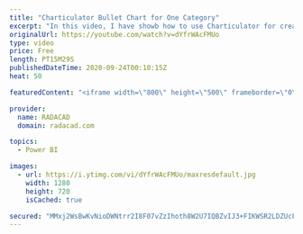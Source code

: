 ```yaml
---
title: "Charticulator Bullet Chart for One Category"
excerpt: "In this video, I have showb how to use Charticulator for creating a Bullet Chart with one Category,"
originalUrl: https://youtube.com/watch?v=dYfrWAcFMUo
type: video
price: Free
length: PT15M29S
publishedDateTime: 2020-09-24T00:10:15Z
heat: 50

featuredContent: "<iframe width=\"800\" height=\"500\" frameborder=\"0\" src=\"https://www.youtube.com/embed/dYfrWAcFMUo\" allow=\"accelerometer; autoplay; encrypted-media; gyroscope; picture-in-picture\" allowfullscreen></iframe>"

provider:
  name: RADACAD
  domain: radacad.com

topics:
  - Power BI

images:
  - url: https://i.ytimg.com/vi/dYfrWAcFMUo/maxresdefault.jpg
    width: 1280
    height: 720
    isCached: true

secured: "MMxj2WsBwKvNioDWNtrr2I8F07vZzIhoth8W2U7IQBZvIJ3+FIKWSR2LDZUcFcqcWzcbvbr9ifTx9r4qV61Gr6xAXjmV+XbyXVX2nAMYP4GpbL9lh3073LfXpQmfhcIZywXtWHeBPSWIJ+fdw9b7qwqQZpmJOx3rclByitwgwUVNjwIslYy7NiJ1/0m5QEBj/S+AroLzrQ/YwZfkxfXrGyQVw+CQBPn3UfRpJQNqZmwe5KRbSQWHvVtvZK5SC/rINGYIGTCWijYoAVhiUyn7ZdGha0eg7E698uEgjbQL5fFPxvnRsY9vd5gxe6sSh0jKzfML729U4r54o9WVOMy/LAd7TlBcO5Yz47X80w24wuiWgJFJbXFvNQLUfQxdq+qKzZ9ytDc0PQvf9FB0vO2T8uPvieAj084wdOgUYS3SFAA=;6URgLh6EsBVOifpmmT9Puw=="
---
```


